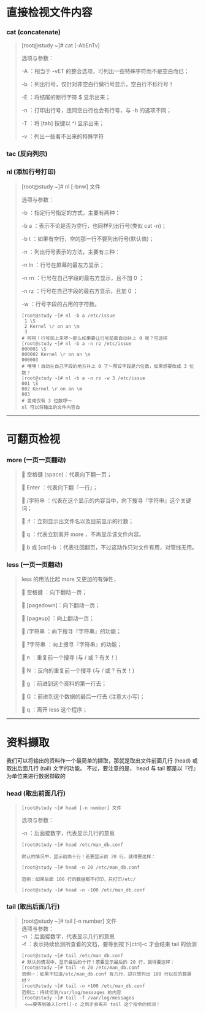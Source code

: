 # 直接检视文件内容

### cat \(concatenate\)

> \[root@study ~\]\# cat \[-AbEnTv\]
>
> 选项与参数：
>
> -A ：相当于 -vET 的整合选项，可列出一些特殊字符而不是空白而已；
>
> -b ：列出行号，仅针对非空白行做行号显示，空白行不标行号！
>
> -E ：将结尾的断行字符 $ 显示出来；
>
> -n ：打印出行号，连同空白行也会有行号，与 -b 的选项不同；
>
> -T ：将 \[tab\] 按键以 ^I 显示出来；
>
> -v ：列出一些看不出来的特殊字符

### tac \(反向列示\)

### nl \(添加行号打印\)

> \[root@study ~\]\# nl \[-bnw\] 文件
>
> 选项与参数：
>
> -b ：指定行号指定的方式，主要有两种：
>
> -b a ：表示不论是否为空行，也同样列出行号\(类似 cat -n\)；
>
> -b t ：如果有空行，空的那一行不要列出行号\(默认值\)；
>
> -n ：列出行号表示的方法，主要有三种：
>
> -n ln ：行号在屏幕的最左方显示；
>
> -n rn ：行号在自己字段的最右方显示，且不加 0 ；
>
> -n rz ：行号在自己字段的最右方显示，且加 0 ；
>
> -w ：行号字段的占用的字符数。
>
> ```
> [root@study ~]# nl -b a /etc/issue
>  1 \S
>  2 Kernel \r on an \m
>  3
> # 呵呵！行号加上来啰～那么如果要让行号前面自动补上 0 呢？可这样
> [root@study ~]# nl -b a -n rz /etc/issue
> 000001 \S
> 000002 Kernel \r on an \m
> 000003
> # 嘿嘿！自动在自己字段的地方补上 0 了～预设字段是六位数，如果想要改成 3 位数？
> [root@study ~]# nl -b a -n rz -w 3 /etc/issue
> 001 \S
> 002 Kernel \r on an \m
> 003
> # 变成仅有 3 位数啰～
> nl 可以将输出的文件内容自
> ```

---

# 可翻页检视

### more \(一页一页翻动\)

>  空格键 \(space\)：代表向下翻一页；
>
>  Enter ：代表向下翻『一行』；
>
>  /字符串 ：代表在这个显示的内容当中，向下搜寻『字符串』这个关键词；
>
>  :f ：立刻显示出文件名以及目前显示的行数；
>
>  q ：代表立刻离开 more ，不再显示该文件内容。
>
>  b 或 \[ctrl\]-b ：代表往回翻页，不过这动作只对文件有用，对管线无用。

### less \(一页一页翻动\)

> less 的用法比起 more 又更加的有弹性，
>
>  空格键 ：向下翻动一页；
>
>  \[pagedown\]：向下翻动一页；
>
>  \[pageup\] ：向上翻动一页；
>
>  /字符串 ：向下搜寻『字符串』的功能；
>
>  ?字符串 ：向上搜寻『字符串』的功能；
>
>  n ：重复前一个搜寻 \(与 / 或 ? 有关！\)
>
>  N ：反向的重复前一个搜寻 \(与 / 或 ? 有关！\)
>
>  g ：前进到这个资料的第一行去；
>
>  G ：前进到这个数据的最后一行去 \(注意大小写\)；
>
>  q ：离开 less 这个程序；

---

# 资料撷取

我们可以将输出的资料作一个最简单的撷取，那就是取出文件前面几行 \(head\) 或取出后面几行 \(tail\) 文字的功能。 不过，要注意的是， head 与 tail 都是以『行』为单位来进行数据撷取的

### head \(取出前面几行\)

> `[root@study ~]# head [-n number] 文件`
>
> 选项与参数：
>
> -n ：后面接数字，代表显示几行的意思
>
> ```
> [root@study ~]# head /etc/man_db.conf
>
> 默认的情况中，显示前面十行！若要显示前 20 行，就得要这样：
>
> [root@study ~]# head -n 20 /etc/man_db.conf
>
> 范例：如果后面 100 行的数据都不打印，只打印/etc/
>
> [root@study ~]# head -n -100 /etc/man_db.conf
> ```

### tail \(取出后面几行\)

> \[root@study ~\]\# tail \[-n number\] 文件  
> 选项与参数：  
> -n ：后面接数字，代表显示几行的意思  
> -f ：表示持续侦测所查看的文档，要等到按下\[ctrl\]-c 才会结束 tail 的侦测
>
> ```
> [root@study ~]# tail /etc/man_db.conf
> # 默认的情况中，显示最后的十行！若要显示最后的 20 行，就得要这样：
> [root@study ~]# tail -n 20 /etc/man_db.conf
> 范例一：如果不知道/etc/man_db.conf 有几行，却只想列出 100 行以后的数据时？
> [root@study ~]# tail -n +100 /etc/man_db.conf
> 范例二：持续侦测/var/log/messages 的内容
> [root@study ~]# tail -f /var/log/messages
>  <==要等到输入[crtl]-c 之后才会离开 tail 这个指令的侦测！
> ```



